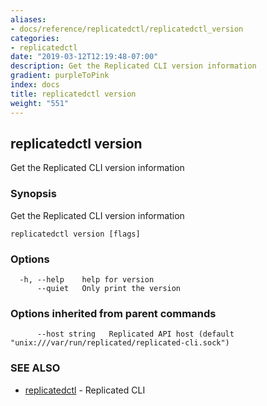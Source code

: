 ```yaml
---
aliases:
- docs/reference/replicatedctl/replicatedctl_version
categories:
- replicatedctl
date: "2019-03-12T12:19:48-07:00"
description: Get the Replicated CLI version information
gradient: purpleToPink
index: docs
title: replicatedctl version
weight: "551"
---
```


## replicatedctl version

Get the Replicated CLI version information

### Synopsis

Get the Replicated CLI version information

```
replicatedctl version [flags]
```

### Options

```
  -h, --help    help for version
      --quiet   Only print the version
```

### Options inherited from parent commands

```
      --host string   Replicated API host (default "unix:///var/run/replicated/replicated-cli.sock")
```

### SEE ALSO

* [replicatedctl](/api/replicatedctl/)	 - Replicated CLI

